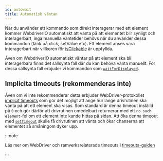 ```yaml
---
id: autowait
title: Automatisk väntan
---
```


När du använder ett kommando som direkt interagerar med ett element kommer WebdriverIO automatiskt att vänta på att elementet blir synligt och interagerbart, inga manuella väntetider behövs när du använder dessa kommandon (tänk på click, setValue etc).
Ett element anses vara interagerbart när villkoren för [isClickable](https://webdriver.io/docs/api/element/isClickable) är uppfyllda.

Även om WebdriverIO automatiskt väntar på att element ska bli interagerbara finns det sällsynta fall där du kan behöva vänta manuellt. För dessa sällsynta fall erbjuder vi kommandon som [`waitForDisplayed`](/docs/api/element/waitForDisplayed).


## Implicita timeouts (rekommenderas inte)

Även om vi inte rekommenderar detta erbjuder WebDriver-protokollet [implicit timeouts](https://w3c.github.io/webdriver/#timeouts) som gör det möjligt att ange hur länge drivrutinen ska vänta på att ett element ska visas. Som standard är denna timeout inställd på `0` och gör därför att drivrutinen omedelbart returnerar med ett `no such element`-fel om ett element inte kunde hittas på sidan. Att öka denna timeout med [`setTimeout`](/docs/api/browser/setTimeout) skulle få drivrutinen att vänta och ökar chanserna att elementet så småningom dyker upp.

:::note

Läs mer om WebDriver och ramverksrelaterade timeouts i [timeouts-guiden](/docs/timeouts)

:::